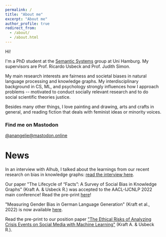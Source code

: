```yaml
---
permalink: /
title: "About me"
excerpt: "About me"
author_profile: true
redirect_from: 
  - /about/
  - /about.html
---
```

Hi!

I'm a PhD student at the [Semantic Systems](https://www.inf.uni-hamburg.de/en/inst/ab/sems/home.html) group at Uni Hamburg. My supervisors are Prof. Ricardo Usbeck and Prof. Judith Simon. 

My main research interests are fairness and societal biases in natural language processing and knowledge graphs. My interdisciplinary background in CS, ML, and psychology strongly influences how I approach problems -- motivated to conduct socially relevant research and to do social scientific theories justice.

Besides many other things, I love painting and drawing, arts and crafts in general, and reading fiction that deals with feminist ideas or minority voices. 

### Find me on Mastodon
[@anangelie@mastodon.online](https://mastodon.online/@anangelie)

# News
In an interview with AIhub, I talked about the learnings from our recent research on bias in knowledge graphs: [read the interview here](https://aihub.org/2022/11/16/the-lifecycle-of-facts-a-survey-of-social-bias-in-knowledge-graphs-interview-with-angelie-kraft/).

Our paper "The Lifecycle of “Facts”: A Survey of Social Bias in Knowledge Graphs" (Kraft A. & Usbeck R.) was accepted to the AACL-IJCNLP 2022 main conference! Read the pre-print [here](http://arxiv.org/abs/2210.03353)! 

"Measuring Gender Bias in German Language Generation" (Kraft et al., 2022) is now available [here](https://dl.gi.de/handle/20.500.12116/39481).

Read the pre-print to our position paper ["The Ethical Risks of Analyzing Crisis Events on Social Media with Machine Learning"](https://www.edit.fis.uni-hamburg.de/ws/files/21694376/CAMRDY_D2R2_ethical_risks_social_media_ML.pdf) (Kraft A. & Usbeck R.). 


